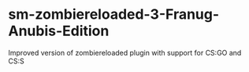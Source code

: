 # sm-zombiereloaded-3-Franug-Anubis-Edition
 Improved version of zombiereloaded plugin with support for CS:GO and CS:S
